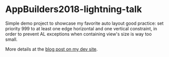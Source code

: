 # AppBuilders2018-lightning-talk

Simple demo project to showcase my favorite auto layout good practice: set priority 999 to at least one edge horizontal and one vertical constraint, in order to prevent AL exceptions when containing view's size is way too small.

More details at the [blog post on my dev site](http://aplus.rs/2017/one-solution-for-90pct-auto-layout/).
